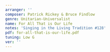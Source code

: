 ```yaml
---
arranger: ''
composer: Patrick Rickey & Bruce Findlow
genre: Unitarian-Universalist
name: For All That is Our Life
notes: 'Singing in the Living Tradition #128'
pdf: for-all-that-is-our-life.pdf
tuning: Low G
ver: ''
---
```

